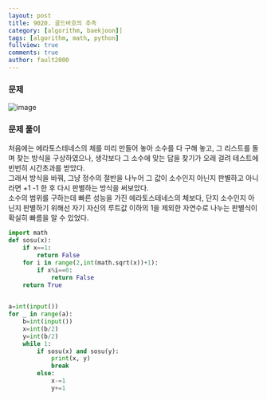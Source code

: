 ```yaml
---
layout: post
title: 9020. 골드바흐의 추측
category: [algorithm, baekjoon]]
tags: [algorithm, math, python]
fullview: true
comments: true
author: fault2000
---
```

<h3>문제</h3>

![image](https://user-images.githubusercontent.com/73513005/148477075-39205727-6116-4e3e-b227-9ba8066466c4.png)

<h3>문제 풀이</h3>

처음에는 에라토스테네스의 체를 미리 만들어 놓아 소수를 다 구해 놓고, 그 리스트를 돌며 찾는 방식을 구상하였으나, 생각보다 그 소수에 맞는 답을 찾기가 오래 걸려 테스트에 빈번히 시간초과를 받았다.<br>
그래서 방식을 바꿔, 그냥 정수의 절반을 나누어 그 값이 소수인지 아닌지 판별하고 아니라면 +1 -1 한 후 다시 판별하는 방식을 써보았다.<br>
소수의 범위를 구하는데 빠른 성능을 가진 에라토스테네스의 체보다, 단지 소수인지 아닌지 판별하기 위해선 자기 자신의 루트값 이하의 1을 제외한 자연수로 나누는 판별식이 확실히 빠름을 알 수 있었다.

```python
import math
def sosu(x):
    if x==1:
        return False
    for i in range(2,int(math.sqrt(x))+1):
        if x%i==0:
            return False
    return True
      

a=int(input())
for _ in range(a):
    b=int(input())
    x=int(b/2)
    y=int(b/2)
    while 1:
        if sosu(x) and sosu(y):
            print(x, y)
            break
        else:
            x-=1
            y+=1
```